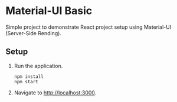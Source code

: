 # Material-UI Basic

Simple project to demonstrate React project setup using Material-UI (Server-Side Rending).

## Setup

1. Run the application.

   ```shell
   npm install
   npm start
   ```
   
1. Navigate to <http://localhost:3000>.
